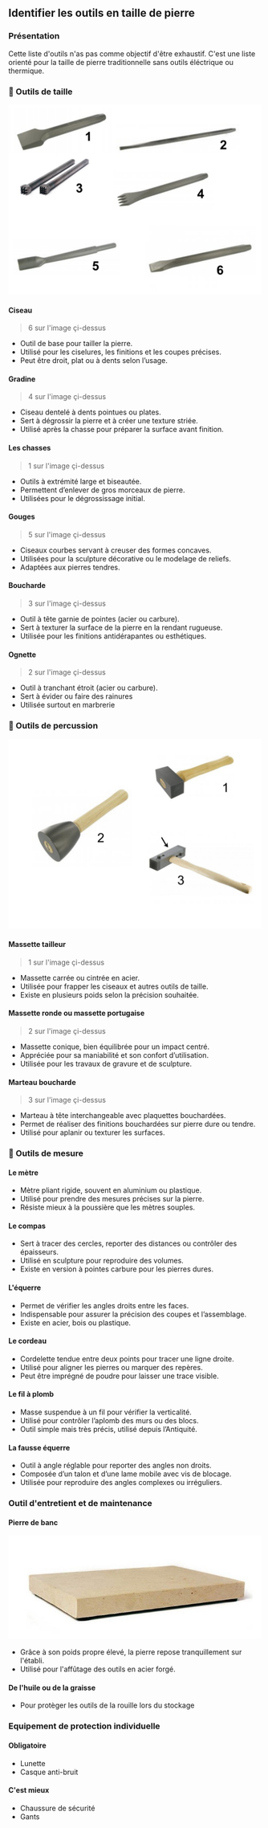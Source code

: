 ## Identifier les outils en taille de pierre

### Présentation

Cette liste d'outils n'as pas comme objectif d'être exhaustif. C'est une liste orienté pour la taille de pierre traditionnelle sans outils éléctrique ou thermique.

### 🔧 Outils de taille

![Outils de taille](./images/outils-taille.jpg)

#### Ciseau

> 6 sur l'image çi-dessus

- Outil de base pour tailler la pierre.
- Utilisé pour les ciselures, les finitions et les coupes précises.
- Peut être droit, plat ou à dents selon l’usage.

#### Gradine

> 4 sur l'image çi-dessus

- Ciseau dentelé à dents pointues ou plates.
- Sert à dégrossir la pierre et à créer une texture striée.
- Utilisé après la chasse pour préparer la surface avant finition.

#### Les chasses

> 1 sur l'image çi-dessus

- Outils à extrémité large et biseautée.
- Permettent d’enlever de gros morceaux de pierre.
- Utilisées pour le dégrossissage initial.

#### Gouges

> 5 sur l'image çi-dessus

- Ciseaux courbes servant à creuser des formes concaves.
- Utilisées pour la sculpture décorative ou le modelage de reliefs.
- Adaptées aux pierres tendres.

#### Boucharde

> 3 sur l'image çi-dessus

- Outil à tête garnie de pointes (acier ou carbure).
- Sert à texturer la surface de la pierre en la rendant rugueuse.
- Utilisée pour les finitions antidérapantes ou esthétiques.

#### Ognette

> 2 sur l'image çi-dessus

- Outil à tranchant étroit (acier ou carbure).
- Sert à évider ou faire des rainures
- Utilisée surtout en marbrerie

### 🔨 Outils de percussion

![Outils de frappe](./images/outils-frappe.jpg)

#### Massette tailleur

> 1 sur l'image çi-dessus

- Massette carrée ou cintrée en acier.
- Utilisée pour frapper les ciseaux et autres outils de taille.
- Existe en plusieurs poids selon la précision souhaitée.

#### Massette ronde ou massette portugaise

> 2 sur l'image çi-dessus

- Massette conique, bien équilibrée pour un impact centré.
- Appréciée pour sa maniabilité et son confort d’utilisation.
- Utilisée pour les travaux de gravure et de sculpture.

#### Marteau boucharde

> 3 sur l'image çi-dessus

- Marteau à tête interchangeable avec plaquettes bouchardées.
- Permet de réaliser des finitions bouchardées sur pierre dure ou tendre.
- Utilisé pour aplanir ou texturer les surfaces.

### 📏 Outils de mesure

#### Le mètre
- Mètre pliant rigide, souvent en aluminium ou plastique.
- Utilisé pour prendre des mesures précises sur la pierre.
- Résiste mieux à la poussière que les mètres souples.

#### Le compas
- Sert à tracer des cercles, reporter des distances ou contrôler des épaisseurs.
- Utilisé en sculpture pour reproduire des volumes.
- Existe en version à pointes carbure pour les pierres dures.

#### L'équerre
- Permet de vérifier les angles droits entre les faces.
- Indispensable pour assurer la précision des coupes et l’assemblage.
- Existe en acier, bois ou plastique.

#### Le cordeau
- Cordelette tendue entre deux points pour tracer une ligne droite.
- Utilisé pour aligner les pierres ou marquer des repères.
- Peut être imprégné de poudre pour laisser une trace visible.

#### Le fil à plomb
- Masse suspendue à un fil pour vérifier la verticalité.
- Utilisé pour contrôler l’aplomb des murs ou des blocs.
- Outil simple mais très précis, utilisé depuis l’Antiquité.

#### La fausse équerre
- Outil à angle réglable pour reporter des angles non droits.
- Composée d’un talon et d’une lame mobile avec vis de blocage.
- Utilisée pour reproduire des angles complexes ou irréguliers.

### Outil d'entretient et de maintenance

#### Pierre de banc

![Pierre de banc](./images/pierre-de-banc.jpg)

- Grâce à son poids propre élevé, la pierre repose tranquillement sur l'établi.
- Utilisé pour l'affûtage des outils en acier forgé.

#### De l'huile ou de la graisse

- Pour protèger les outils de la rouille lors du stockage

### Equipement de protection individuelle

#### Obligatoire

- Lunette
- Casque anti-bruit

#### C'est mieux

- Chaussure de sécurité
- Gants